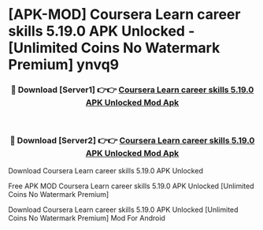 # [APK-MOD] Coursera  Learn career skills 5.19.0 APK Unlocked - [Unlimited Coins No Watermark Premium] ynvq9



<div align="center">
<h3>🔴 Download [Server1] 👉👉 <a href="https://momento.my/?title=Coursera__Learn_career_skills_5.19.0_APK_Unlocked">Coursera  Learn career skills 5.19.0 APK Unlocked Mod Apk</a></h3><br>

<h3>🔴 Download [Server2] 👉👉 <a href="https://momento.my/?title=Coursera__Learn_career_skills_5.19.0_APK_Unlocked">Coursera  Learn career skills 5.19.0 APK Unlocked Mod Apk</a></h3>
</div>



Download Coursera  Learn career skills 5.19.0 APK Unlocked 

Free APK MOD Coursera  Learn career skills 5.19.0 APK Unlocked [Unlimited Coins No Watermark Premium]

Download Coursera  Learn career skills 5.19.0 APK Unlocked [Unlimited Coins No Watermark Premium] Mod For Android
